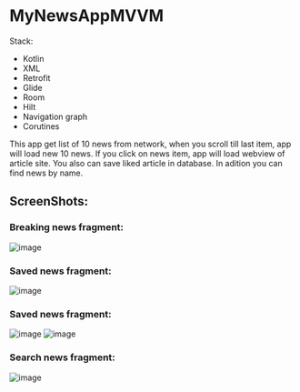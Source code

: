 # MyNewsAppMVVM

Stack:
- Kotlin
- XML
- Retrofit
- Glide
- Room
- Hilt
- Navigation graph
- Corutines

This app get list of 10 news from network, when you scroll till last item, app will load new 10 news. If you click on news item, app will load webview of article site. You also can save liked article in database. In adition you can find news by name.

## ScreenShots:

### Breaking news fragment:
![image](https://user-images.githubusercontent.com/100340546/185949949-98df9dc5-89a6-41a5-857d-4e2ad132c2f3.png)

### Saved news fragment:
![image](https://user-images.githubusercontent.com/100340546/185950311-eb79d2c3-c958-41c1-a682-34691b3f530f.png)

### Saved news fragment:
![image](https://user-images.githubusercontent.com/100340546/185950484-f11e6ed7-18f3-4bb7-a2bf-622f2d73224a.png)
![image](https://user-images.githubusercontent.com/100340546/185950531-596a4a6c-ad12-4e90-bbef-a6dd25d1af2f.png)

### Search news fragment:
![image](https://user-images.githubusercontent.com/100340546/185950728-5241a8b5-12c7-48b0-91f1-aecf61c72ac0.png)
